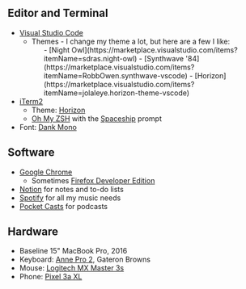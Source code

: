 ## Editor and Terminal

- [Visual Studio Code](https://code.visualstudio.com/)
  - Themes - I change my theme a lot, but here are a few I like:
    <ul>
    - [Night Owl](https://marketplace.visualstudio.com/items?itemName=sdras.night-owl)
    - [Synthwave '84](https://marketplace.visualstudio.com/items?itemName=RobbOwen.synthwave-vscode)
    - [Horizon](https://marketplace.visualstudio.com/items?itemName=jolaleye.horizon-theme-vscode)
    </ul>
- [iTerm2](https://iterm2.com/)
  - Theme: [Horizon](https://github.com/slavkobojanic/horizon-iterm)
  - [Oh My ZSH](https://ohmyz.sh/) with the [Spaceship](https://github.com/denysdovhan/spaceship-prompt) prompt
- Font: [Dank Mono](https://dank.sh/)

## Software

- [Google Chrome](https://www.google.com/chrome/)
  - Sometimes [Firefox Developer Edition](https://www.mozilla.org/en-US/firefox/developer/)
- [Notion](https://www.notion.so/) for notes and to-do lists
- [Spotify](https://www.spotify.com/us/) for all my music needs
- [Pocket Casts](https://www.pocketcasts.com/) for podcasts

## Hardware

- Baseline 15" MacBook Pro, 2016
- Keyboard: [Anne Pro 2](https://annepro2.com/), Gateron Browns
- Mouse: [Logitech MX Master 3s](https://www.logitech.com/en-us/product/mx-master-3)
- Phone: [Pixel 3a XL](https://store.google.com/us/product/pixel_3a)
